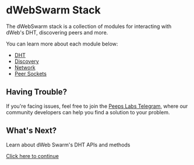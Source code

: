 # dWebSwarm Stack
The dWebSwarm stack is a collection of modules for interacting with dWeb's DHT, discovering peers and more.

You can learn more about each module below:
- [DHT](dht.md)
- [Discovery](discovery.md)
- [Network](network.md)
- [Peer Sockets](peer-sockets.md)

## Having Trouble?
If you're facing issues, feel free to join the [Peeps Labs Telegram](https://t.me/peepslabs), where our community developers can help you find a solution to your problem.

## What's Next?
Learn about dWeb Swarm's DHT APIs and methods

[Click here to continue](dht.md)